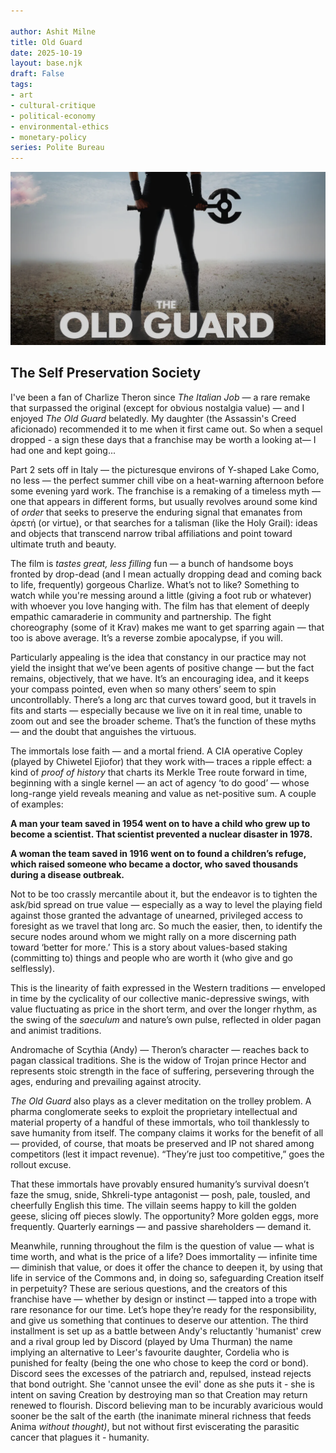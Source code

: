 ```yaml
---

author: Ashit Milne
title: Old Guard
date: 2025-10-19
layout: base.njk
draft: False
tags:
- art
- cultural-critique
- political-economy
- environmental-ethics
- monetary-policy
series: Polite Bureau
---
```




![](./assets/OldGuard2.png)

## The Self Preservation Society

I've been a fan of Charlize Theron since *The Italian Job* — a rare remake that surpassed the original (except for obvious nostalgia value) — and I enjoyed *The Old Guard* belatedly. My daughter (the Assassin's Creed aficionado) recommended it to me when it first came out. So when a sequel dropped - a sign these days that a franchise may be worth a looking at— I had one and kept going...

Part 2 sets off in Italy — the picturesque environs of Y-shaped Lake Como, no less — the perfect summer chill vibe on a heat-warning afternoon before some evening yard work. The franchise is a remaking of a timeless myth — one that appears in different forms, but usually revolves around some kind of *order* that seeks to preserve the enduring signal that emanates from ἀρετή (or virtue), or that searches for a talisman (like the Holy Grail): ideas and objects that transcend narrow tribal affiliations and point toward ultimate truth and beauty.

The film is *tastes great, less filling* fun — a bunch of handsome boys fronted by drop-dead (and I mean actually dropping dead and coming back to life, frequently) gorgeous Charlize. What’s not to like? Something to watch while you're messing around a little (giving a foot rub or whatever) with whoever you love hanging with. The film has that element of deeply empathic camaraderie in community and partnership. The fight choreography (some of it Krav) makes me want to get sparring again — that too is above average. It’s a reverse zombie apocalypse, if you will.

Particularly appealing is the idea that constancy in our practice may not yield the insight that we’ve been agents of positive change — but the fact remains, objectively, that we have. It’s an encouraging idea, and it keeps your compass pointed, even when so many others’ seem to spin uncontrollably. There’s a long arc that curves toward good, but it travels in fits and starts — especially because we live on it in real time, unable to zoom out and see the broader scheme. That’s the function of these myths — and the doubt that anguishes the virtuous.

The immortals lose faith — and a mortal friend. A CIA operative Copley (played by Chiwetel Ejiofor) that they work with— traces a ripple effect: a kind of *proof of history* that charts its Merkle Tree route forward in time, beginning with a single kernel — an act of agency ‘to do good’ — whose long-range yield reveals meaning and value as net-positive sum. A couple of examples:

**A man your team saved in 1954 went on to have a child who grew up to become a scientist. That scientist prevented a nuclear disaster in 1978.**

 **A woman the team saved in 1916 went on to found a children’s refuge, which raised someone who became a doctor, who saved thousands during a disease outbreak.**  

Not to be too crassly mercantile about it, but the endeavor is to tighten the ask/bid spread on true value — especially as a way to level the playing field against those granted the advantage of unearned, privileged access to foresight as we travel that long arc. So much the easier, then, to identify the secure nodes around whom we might rally on a more discerning path toward ‘better for more.’ This is a story about values-based staking (committing to) things and people who are worth it (who give and go selflessly).

This is the linearity of faith expressed in the Western traditions — enveloped in time by the cyclicality of our collective manic-depressive swings, with value fluctuating as price in the short term, and over the longer rhythm, as the swing of the *saeculum* and nature’s own pulse, reflected in older pagan and animist traditions.

Andromache of Scythia (Andy) — Theron’s character — reaches back to pagan classical traditions. She is the widow of Trojan prince Hector and represents stoic strength in the face of suffering, persevering through the ages, enduring and prevailing against atrocity.

*The Old Guard* also plays as a clever meditation on the trolley problem. A pharma conglomerate seeks to exploit the proprietary intellectual and material property of a handful of these immortals, who toil thanklessly to save humanity from itself. The company claims it works for the benefit of all — provided, of course, that moats be preserved and IP not shared among competitors (lest it impact revenue). “They’re just too competitive,” goes the rollout excuse.

That these immortals have provably ensured humanity’s survival doesn’t faze the smug, snide, Shkreli-type antagonist — posh, pale, tousled, and cheerfully English this time. The villain seems happy to kill the golden geese, slicing off pieces slowly. The opportunity? More golden eggs, more frequently. Quarterly earnings — and passive shareholders — demand it.

Meanwhile, running throughout the film is the question of value — what is time worth, and what is the price of a life? Does immortality — infinite time — diminish that value, or does it offer the chance to deepen it, by using that life in service of the Commons and, in doing so, safeguarding Creation itself in perpetuity? These are serious questions, and the creators of this franchise have — whether by design or instinct — tapped into a trope with rare resonance for our time. Let’s hope they’re ready for the responsibility, and give us something that continues to deserve our attention. The third installment is set up as a battle between Andy's reluctantly 'humanist' crew and a rival group led by Discord  (played by Uma Thurman) the name implying an alternative to Leer's favourite daughter, Cordelia who is punished for fealty (being the one who chose to keep the cord or bond). Discord sees the excesses of the patriarch and, repulsed, instead rejects that bond outright. She 'cannot unsee the evil' done as she puts it - she is intent on saving Creation  by destroying man so that Creation may return renewed to flourish. Discord believing man to be incurably avaricious would sooner be the salt of the earth (the inanimate mineral richness that feeds Anima *without thought)*, but not without first eviscerating the parasitic cancer that plagues it - humanity. 